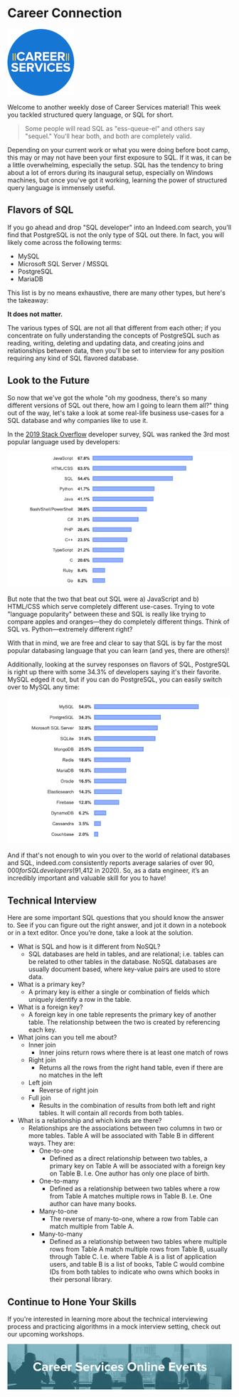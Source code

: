 # Career Connection

![career services logo](assets/logo.png)

Welcome to another weekly dose of Career Services material! This week you tackled structured query language, or SQL for short.

> Some people will read SQL as "ess-queue-el" and others say "sequel." You'll hear both, and both are completely valid.

Depending on your current work or what you were doing before boot camp, this may or may not have been your first exposure to SQL. If it was, it can be a little overwhelming, especially the setup. SQL has the tendency to bring about a lot of errors during its inaugural setup, especially on Windows machines, but once you've got it working, learning the power of structured query language is immensely useful.

## Flavors of SQL

If you go ahead and drop "SQL developer" into an Indeed.com search, you'll find that PostgreSQL is not the only type of SQL out there. In fact, you will likely come across the following terms:

- MySQL
- Microsoft SQL Server / MSSQL
- PostgreSQL
- MariaDB

This list is by no means exhaustive, there are many other types, but here's the takeaway:

**It does not matter.**

The various types of SQL are not all that different from each other; if you concentrate on fully understanding the concepts of PostgreSQL such as reading, writing, deleting and updating data, and creating joins and relationships between data, then you'll be set to interview for any position requiring any kind of SQL flavored database.

## Look to the Future

So now that we've got the whole "oh my goodness, there's so many different versions of SQL out there, how am I going to learn them all?" thing out of the way, let's take a look at some real-life business use-cases for a SQL database and why companies like to use it.

In the [2019 Stack Overflow](https://insights.stackoverflow.com/survey/2019) developer survey, SQL was ranked the 3rd most popular language used by developers:

![StackOverFlow](./assets/sql1.png)

But note that the two that beat out SQL were a) JavaScript and b) HTML/CSS which serve completely different use-cases. Trying to vote "language popularity" between these and SQL is really like trying to compare apples and oranges—they do completely different things. Think of SQL vs. Python—extremely different right?

With that in mind, we are free and clear to say that SQL is by far the most popular databasing language that you can learn (and yes, there are others)!

Additionally, looking at the survey responses on flavors of SQL, PostgreSQL is right up there with some 34.3% of developers saying it's their favorite. MySQL edged it out, but if you can do PostgreSQL, you can easily switch over to MySQL any time:

![StackOverFlow](./assets/sql2.png)

And if that's not enough to win you over to the world of relational databases and SQL, indeed.com consistently reports average salaries of over $90,000 for SQL developers ($91,412 in 2020). So, as a data engineer, it’s an incredibly important and valuable skill for you to have!

## Technical Interview

Here are some important SQL questions that you should know the answer to. See if you can figure out the right answer, and jot it down in a notebook or in a text editor. Once you’re done, take a look at the solution.

- What is SQL and how is it different from NoSQL?
  - SQL databases are held in tables, and are relational; i.e. tables can be related to other tables in the database. NoSQL databases are usually document based, where key-value pairs are used to store data.
- What is a primary key?
  - A primary key is either a single or combination of fields which uniquely identify a row in the table.
- What is a foreign key?
  - A foreign key in one table represents the primary key of another table. The relationship between the two is created by referencing each key.
- What joins can you tell me about?
  - Inner join
    - Inner joins return rows where there is at least one match of rows
  - Right join
    - Returns all the rows from the right hand table, even if there are no matches in the left
  - Left join
    - Reverse of right join
  - Full join
    - Results in the combination of results from both left and right tables. It will contain all records from both tables.
- What is a relationship and which kinds are there?
  - Relationships are the associations between two columns in two or more tables. Table A will be associated with Table B in different ways. They are:
    - One-to-one
      - Defined as a direct relationship between two tables, a primary key on Table A will be associated with a foreign key on Table B. I.e. One author has only one place of birth.
    - One-to-many
      - Defined as a relationship between two tables where a row from Table A matches multiple rows in Table B. I.e. One author can have many books.
    - Many-to-one
      - The reverse of many-to-one, where a row from Table can match multiple from Table A.
    - Many-to-many
      - Defined as a relationship between two tables where multiple rows from Table A match multiple rows from Table B, usually through Table C. I.e. where Table A is a list of application users, and table B is a list of books, Table C would combine IDs from both tables to indicate who owns which books in their personal library.

## Continue to Hone Your Skills

If you're interested in learning more about the technical interviewing process and practicing algorithms in a mock interview setting, check out our upcoming workshops.

![Events banner](./assets/events.png)
